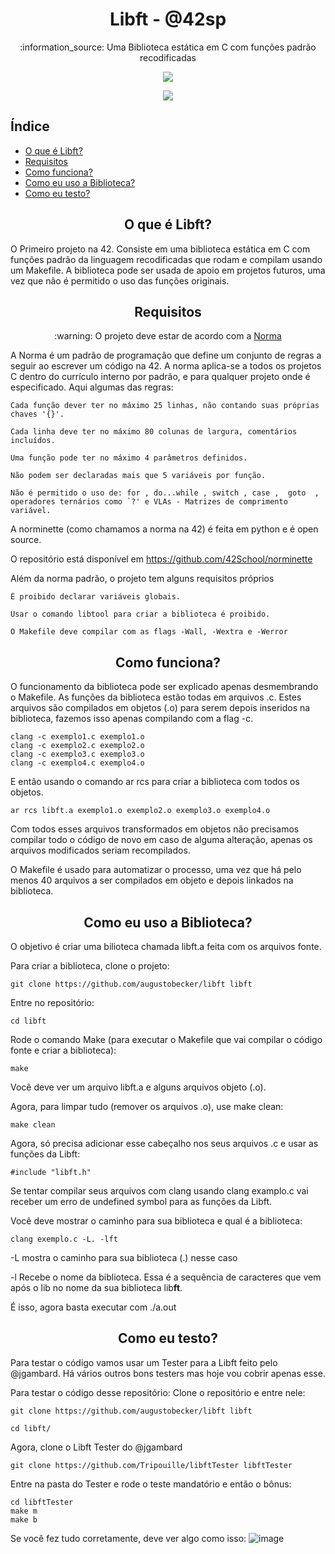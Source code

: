 <h1 align="center">  Libft - @42sp </h1>

<p align="center">:information_source: Uma Biblioteca estática em C com funções padrão recodificadas </p>

<p align="center"><img src="https://user-images.githubusercontent.com/81205527/149165832-9344c9e5-6075-4268-b276-26b60efc5733.png"> </p>
<p align="center"><a href="https://github.com/augustobecker/libft/blob/master/README.md" target="_blank"><img src="https://img.shields.io/badge/available%20in-EN-blue"></a></p>

## Índice
* [O que é Libft?](#o-que-e-libft)
* [Requisitos](#requisitos)
* [Como funciona?](#como-funciona)
* [Como eu uso a Biblioteca?](#como-eu-uso-a-biblioteca)
* [Como eu testo?](#como-eu-testo)
 
<h2 align="center" id="o-que-e-libft"> O que é Libft? </h2>

 O Primeiro projeto na 42. Consiste em uma biblioteca estática em C com funções padrão da linguagem recodificadas que rodam e compilam usando um Makefile.
 A biblioteca pode ser usada de apoio em projetos futuros, uma vez que não é permitido o uso das funções originais.
 
 <h2 align="center" id="requisitos"> Requisitos </h2>

<p  align="center"> :warning: O projeto deve estar de acordo com a <a href="https://github.com/42School/norminette/blob/master/pdf/pt_br.norm.pdf" target="blank">Norma</a> </p>
A Norma é um padrão de programação que define um conjunto de regras a seguir ao escrever um código na 42. A norma aplica-se a todos os projetos C dentro do currículo interno por padrão, e para qualquer projeto onde é especificado. Aqui algumas das regras:

    Cada função dever ter no máximo 25 linhas, não contando suas próprias chaves '{}'.
    
    Cada linha deve ter no máximo 80 colunas de largura, comentários incluídos.
    
    Uma função pode ter no máximo 4 parâmetros definidos.
   
    Não podem ser declaradas mais que 5 variáveis por função.
    
    Não é permitido o uso de: for , do...while , switch , case ,  goto  ,
    operadores ternários como `?' e VLAs - Matrizes de comprimento variável.
  A norminette (como chamamos a norma na 42) é feita em python e é open source.
  
  O repositório está disponível em https://github.com/42School/norminette
  
  Além da norma padrão, o projeto tem alguns requisitos próprios
  
    É proibido declarar variáveis globais.
   
    Usar o comando libtool para criar a biblioteca é proibido.
    
    O Makefile deve compilar com as flags -Wall, -Wextra e -Werror
  
<h2 align="center" id="como-funciona"> Como funciona? </h2>

O funcionamento da biblioteca pode ser explicado apenas desmembrando o Makefile. As funções da biblioteca estão todas em arquivos .c.
Estes arquivos são compilados em objetos (.o) para serem depois inseridos na biblioteca, fazemos isso apenas compilando com a flag -c.

    clang -c exemplo1.c exemplo1.o
    clang -c exemplo2.c exemplo2.o
    clang -c exemplo3.c exemplo3.o
    clang -c exemplo4.c exemplo4.o
E então usando o comando ar rcs para criar a biblioteca com todos os objetos.

    ar rcs libft.a exemplo1.o exemplo2.o exemplo3.o exemplo4.o

Com todos esses arquivos transformados em objetos não precisamos compilar todo o código de novo em caso de alguma alteração, apenas os arquivos modificados seriam recompilados.

O Makefile é usado para automatizar o processo, uma vez que há pelo menos 40 arquivos a ser compilados em objeto e depois linkados na biblioteca.
 
<h2 align="center" id="como-eu-uso-a-biblioteca"> Como eu uso a Biblioteca? </h2>
O objetivo é criar uma bilioteca chamada libft.a feita com os arquivos fonte.

Para criar a biblioteca, clone o projeto:

    git clone https://github.com/augustobecker/libft libft
Entre no repositório:

    cd libft
Rode o comando Make (para executar o Makefile que vai compilar o código fonte e criar a biblioteca):

    make

Você deve ver um arquivo libft.a e alguns arquivos objeto (.o).

Agora, para limpar tudo (remover os arquivos .o), use make clean:

    make clean
Agora, só precisa adicionar esse cabeçalho nos seus arquivos .c e usar as funções da Libft:

    #include "libft.h"
Se tentar compilar seus arquivos com clang usando clang examplo.c vai receber um erro de undefined symbol para as funções da Libft.

Você deve mostrar o caminho para sua biblioteca e qual é a biblioteca:

    clang exemplo.c -L. -lft

-L mostra o caminho para sua biblioteca (.) nesse caso

-l Recebe o nome da biblioteca. Essa é a sequência de caracteres que vem após o lib no nome da sua biblioteca lib<strong>ft</strong>.

É isso, agora basta executar com ./a.out

<h2 align="center" id="como-eu-testo"> Como eu testo? </h2>

Para testar o código vamos usar um Tester para a Libft feito pelo @jgambard. Há vários outros bons testers mas hoje vou cobrir apenas esse.

Para testar o código desse repositório:
Clone o repositório e entre nele:

    git clone https://github.com/augustobecker/libft libft
      
    cd libft/
 
Agora, clone o Libft Tester do @jgambard
    
    git clone https://github.com/Tripouille/libftTester libftTester
Entre na pasta do Tester e rode o teste mandatório e então o bônus:

    cd libftTester
    make m
    make b
    
Se você fez tudo corretamente, deve ver algo como isso:
![image](https://user-images.githubusercontent.com/81205527/149175403-68b2b73b-5669-45ff-a874-e95055abe0e3.png)
